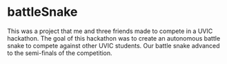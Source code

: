 # battleSnake

This was a project that me and three friends made to compete in a UVIC hackathon. The goal of this hackathon was to create an autonomous battle snake to compete against other UVIC students.
Our battle snake advanced to the semi-finals of the competition.
